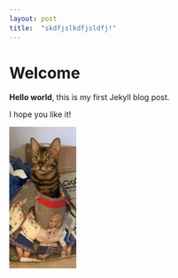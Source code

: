 ```yaml
---
layout: post
title:  "skdfjslkdfjsldfj!"
---
```


# Welcome

**Hello world**, this is my first Jekyll blog post.

I hope you like it!



<img src="../images/2022-07-08-test123/가방든 첵스.jpg" alt="가방든 첵스" style="zoom: 25%;" />
